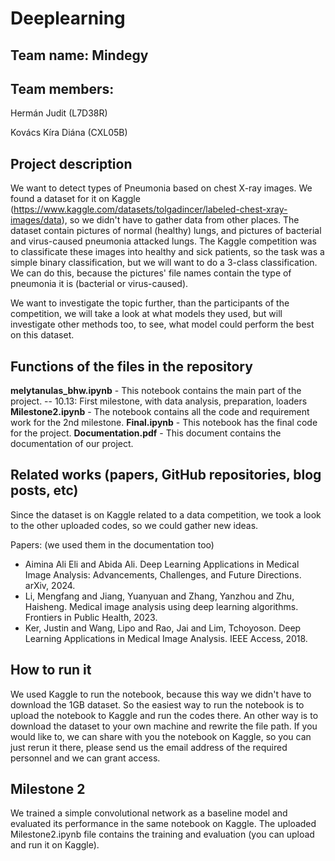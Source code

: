 # Deeplearning

## Team name: Mindegy

## Team members:

Hermán Judit (L7D38R)

Kovács Kíra Diána (CXL05B)

## Project description

We want to detect types of Pneumonia based on chest X-ray images. We found a dataset for it on Kaggle (https://www.kaggle.com/datasets/tolgadincer/labeled-chest-xray-images/data), so we didn't have to gather data from other places. The dataset contain pictures of normal (healthy) lungs, and pictures of bacterial and virus-caused pneumonia attacked lungs. The Kaggle competition was to classificate these images into healthy and sick patients, so the task was a simple binary classification, but we will want to do a 3-class classification. We can do this, because the pictures' file names contain the type of pneumonia it is (bacterial or virus-caused).

We want to investigate the topic further, than the participants of the competition, we will take a look at what models they used, but will investigate other methods too, to see, what model could perform the best on this dataset.

## Functions of the files in the repository

**melytanulas_bhw.ipynb** - This notebook contains the main part of the project.
-- 10.13: First milestone, with data analysis, preparation, loaders
**Milestone2.ipynb** - The notebook contains all the code and requirement work for the 2nd milestone.
**Final.ipynb** - This notebook has the final code for the project.
**Documentation.pdf** - This document contains the documentation of our project.

## Related works (papers, GitHub repositories, blog posts, etc)

Since the dataset is on Kaggle related to a data competition, we took a look to the other uploaded codes, so we could gather new ideas.

Papers: (we used them in the documentation too)
* Aimina Ali Eli and Abida Ali. Deep Learning Applications in Medical Image Analysis: Advancements, Challenges, and Future Directions. arXiv, 2024.
* Li, Mengfang and Jiang, Yuanyuan and Zhang, Yanzhou and Zhu, Haisheng. Medical image analysis using deep learning algorithms. Frontiers in Public Health, 2023.
* Ker, Justin and Wang, Lipo and Rao, Jai and Lim, Tchoyoson. Deep Learning Applications in Medical Image Analysis. IEEE Access, 2018.

## How to run it

We used Kaggle to run the notebook, because this way we didn't have to download the 1GB dataset. So the easiest way to run the notebook is to upload the notebook to Kaggle and run the codes there. An other way is to download the dataset to your own machine and rewrite the file path. If you would like to, we can share with you the notebook on Kaggle, so you can just rerun it there, please send us the email address of the required personnel and we can grant access.

## Milestone 2

We trained a simple convolutional network as a baseline model and evaluated its performance in the same notebook on Kaggle. The uploaded Milestone2.ipynb file contains the training and evaluation (you can upload and run it on Kaggle).
